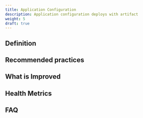 ```yaml
---
title: Application Configuration
description: Application configuration deploys with artifact
weight: 5
draft: true
---
```


## Definition

## Recommended practices

## What is Improved

## Health Metrics

## FAQ
